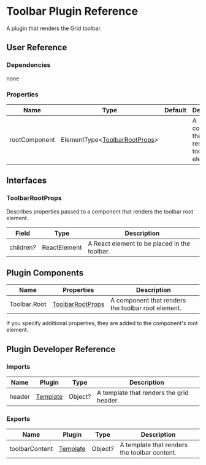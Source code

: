 # Toolbar Plugin Reference

A plugin that renders the Grid toolbar.

## User Reference

### Dependencies

none

### Properties

Name | Type | Default | Description
-----|------|---------|------------
rootComponent | ElementType&lt;[ToolbarRootProps](#toolbarrootprops)&gt; | | A component that renders the toolbar root element.

## Interfaces

### ToolbarRootProps

Describes properties passed to a component that renders the toolbar root element.

Field | Type | Description
------|------|------------
children? | ReactElement | A React element to be placed in the toolbar.

## Plugin Components

Name | Properties | Description
-----|------------|------------
Toolbar.Root | [ToolbarRootProps](#toolbarrootprops) | A component that renders the toolbar root element.

If you specify additional properties, they are added to the component's root element.

## Plugin Developer Reference

### Imports

Name | Plugin | Type | Description
-----|--------|------|------------
header | [Template](/devextreme-reactive/react/core/docs/reference/template) | Object? | A template that renders the grid header.

### Exports

Name | Plugin | Type | Description
-----|--------|------|------------
toolbarContent | [Template](/devextreme-reactive/react/core/docs/reference/template) | Object? | A template that renders the toolbar content.
